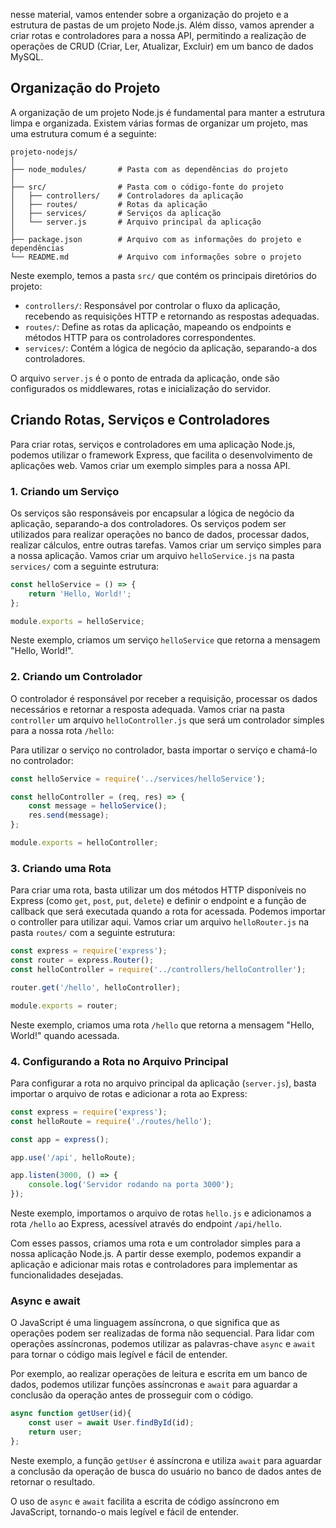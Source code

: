 nesse material, vamos entender sobre a organização do projeto e a estrutura de pastas de um projeto Node.js. Além disso, vamos aprender a criar rotas e controladores para a nossa API, permitindo a realização de operações de CRUD (Criar, Ler, Atualizar, Excluir) em um banco de dados MySQL.

## **Organização do Projeto**

A organização de um projeto Node.js é fundamental para manter a estrutura limpa e organizada. Existem várias formas de organizar um projeto, mas uma estrutura comum é a seguinte:

```plaintext    
projeto-nodejs/
│
├── node_modules/       # Pasta com as dependências do projeto
│
├── src/                # Pasta com o código-fonte do projeto
│   ├── controllers/    # Controladores da aplicação
│   ├── routes/         # Rotas da aplicação
│   ├── services/       # Serviços da aplicação
│   └── server.js       # Arquivo principal da aplicação
│
├── package.json        # Arquivo com as informações do projeto e dependências
└── README.md           # Arquivo com informações sobre o projeto
```

Neste exemplo, temos a pasta `src/` que contém os principais diretórios do projeto:

- `controllers/`: Responsável por controlar o fluxo da aplicação, recebendo as requisições HTTP e retornando as respostas adequadas.
- `routes/`: Define as rotas da aplicação, mapeando os endpoints e métodos HTTP para os controladores correspondentes.
- `services/`: Contém a lógica de negócio da aplicação, separando-a dos controladores.

O arquivo `server.js` é o ponto de entrada da aplicação, onde são configurados os middlewares, rotas e inicialização do servidor.

## **Criando Rotas, Serviços e Controladores**

Para criar rotas, serviços e controladores em uma aplicação Node.js, podemos utilizar o framework Express, que facilita o desenvolvimento de aplicações web. Vamos criar um exemplo simples para a nossa API.


### **1. Criando um Serviço**

Os serviços são responsáveis por encapsular a lógica de negócio da aplicação, separando-a dos controladores. Os serviços podem ser utilizados para realizar operações no banco de dados, processar dados, realizar cálculos, entre outras tarefas. Vamos criar um serviço simples para a nossa aplicação. Vamos criar um arquivo `helloService.js` na pasta `services/` com a seguinte estrutura:

```javascript
const helloService = () => {
    return 'Hello, World!';
};

module.exports = helloService;
```

Neste exemplo, criamos um serviço `helloService` que retorna a mensagem "Hello, World!".


### **2. Criando um Controlador**

O controlador é responsável por receber a requisição, processar os dados necessários e retornar a resposta adequada. Vamos criar na pasta `controller` um arquivo `helloController.js` que será um controlador simples  para a nossa rota `/hello`:

Para utilizar o serviço no controlador, basta importar o serviço e chamá-lo no controlador:

```javascript
const helloService = require('../services/helloService');

const helloController = (req, res) => {
    const message = helloService();
    res.send(message);
};

module.exports = helloController;
```

### **3. Criando uma Rota**

Para criar uma rota, basta utilizar um dos métodos HTTP disponíveis no Express (como `get`, `post`, `put`, `delete`) e definir o endpoint e a função de callback que será executada quando a rota for acessada. Podemos importar o controller para utilizar aqui. 
Vamos criar um arquivo `helloRouter.js` na pasta `routes/` com a seguinte estrutura: 

```javascript
const express = require('express');
const router = express.Router();
const helloController = require('../controllers/helloController');

router.get('/hello', helloController);

module.exports = router;
```

Neste exemplo, criamos uma rota `/hello` que retorna a mensagem "Hello, World!" quando acessada.

### **4. Configurando a Rota no Arquivo Principal**

Para configurar a rota no arquivo principal da aplicação (`server.js`), basta importar o arquivo de rotas e adicionar a rota ao Express:

```javascript
const express = require('express');
const helloRoute = require('./routes/hello');

const app = express();

app.use('/api', helloRoute);

app.listen(3000, () => {
    console.log('Servidor rodando na porta 3000');
});
```

Neste exemplo, importamos o arquivo de rotas `hello.js` e adicionamos a rota `/hello` ao Express, acessível através do endpoint `/api/hello`.

Com esses passos, criamos uma rota e um controlador simples para a nossa aplicação Node.js. A partir desse exemplo, podemos expandir a aplicação e adicionar mais rotas e controladores para implementar as funcionalidades desejadas.

### **Async e await**

O JavaScript é uma linguagem assíncrona, o que significa que as operações podem ser realizadas de forma não sequencial. Para lidar com operações assíncronas, podemos utilizar as palavras-chave `async` e `await` para tornar o código mais legível e fácil de entender.

Por exemplo, ao realizar operações de leitura e escrita em um banco de dados, podemos utilizar funções assíncronas e `await` para aguardar a conclusão da operação antes de prosseguir com o código.

```javascript
async function getUser(id){
    const user = await User.findById(id);
    return user;
};
```

Neste exemplo, a função `getUser` é assíncrona e utiliza `await` para aguardar a conclusão da operação de busca do usuário no banco de dados antes de retornar o resultado.

O uso de `async` e `await` facilita a escrita de código assíncrono em JavaScript, tornando-o mais legível e fácil de entender.




